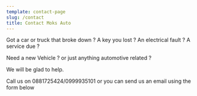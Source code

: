 ```yaml
---
template: contact-page
slug: /contact
title: Contact Moks Auto
---
```

Got a car or truck that broke down ? A key you lost ? An electrical fault ? A service due ? 

Need a new Vehicle ? or just anything automotive related ? 

We will be glad to help.

Call us on 0881725424/0999935101 or you can send us an email using the form below